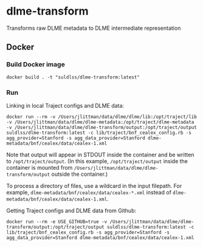 # dlme-transform
Transforms raw DLME metadata to DLME intermediate representation

## Docker
### Build Docker image
```
docker build . -t "suldlss/dlme-transform:latest"
```

### Run
Linking in local Traject configs and DLME data:
```
docker run --rm -v /Users/jlittman/data/dlme/dlme/lib:/opt/traject/lib -v /Users/jlittman/data/dlme/dlme-metadata:/opt/traject/dlme-metadata -v /Users/jlittman/data/dlme/dlme-transform/output:/opt/traject/output suldlss/dlme-transform:latest -c lib/traject/bnf_cealex_config.rb -s agg_provider=Stanford -s agg_data_provider=Stanford dlme-metadata/bnf/cealex/data/cealex-1.xml
```
Note that output will appear in STDOUT inside the container and be written to `/opt/traject/output`. (In this example, `/opt/traject/output` inside the container is mounted from `/Users/jlittman/data/dlme/dlme-transform/output` outside the container.)

To process a directory of files, use a wildcard in the input filepath. For example, `dlme-metadata/bnf/cealex/data/cealex-*.xml` instead of `dlme-metadata/bnf/cealex/data/cealex-1.xml`.

Getting Traject configs and DLME data from Github:
```
docker run --rm -e USE_GITHUB=true -v /Users/jlittman/data/dlme/dlme-transform/output:/opt/traject/output suldlss/dlme-transform:latest -c lib/traject/bnf_cealex_config.rb -s agg_provider=Stanford -s agg_data_provider=Stanford dlme-metadata/bnf/cealex/data/cealex-1.xml
```
